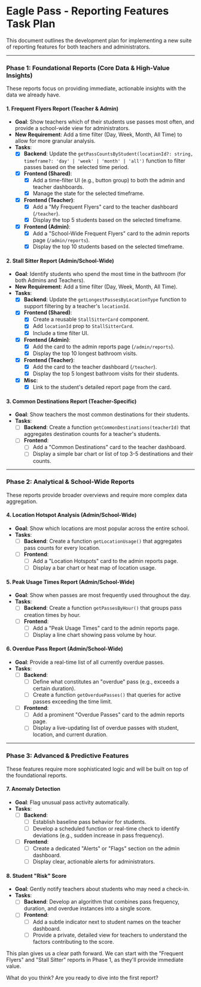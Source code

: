 # Eagle Pass - Reporting Features Task Plan

This document outlines the development plan for implementing a new suite of reporting features for both teachers and administrators.

---

### Phase 1: Foundational Reports (Core Data & High-Value Insights)

These reports focus on providing immediate, actionable insights with the data we already have.

#### 1. Frequent Flyers Report (Teacher & Admin)
- **Goal**: Show teachers which of their students use passes most often, and provide a school-wide view for administrators.
- **New Requirement**: Add a time filter (Day, Week, Month, All Time) to allow for more granular analysis.
- **Tasks**:
    - [x] **Backend**: Update the `getPassCountsByStudent(locationId?: string, timeframe?: 'day' | 'week' | 'month' | 'all')` function to filter passes based on the selected time period.
    - [x] **Frontend (Shared)**:
        - [x] Add a time-filter UI (e.g., button group) to both the admin and teacher dashboards.
        - [x] Manage the state for the selected timeframe.
    - [x] **Frontend (Teacher)**:
        - [x] Add a "My Frequent Flyers" card to the teacher dashboard (`/teacher`).
        - [x] Display the top 5 students based on the selected timeframe.
    - [x] **Frontend (Admin)**:
        - [x] Add a "School-Wide Frequent Flyers" card to the admin reports page (`/admin/reports`).
        - [x] Display the top 10 students based on the selected timeframe.

#### 2. Stall Sitter Report (Admin/School-Wide)
- **Goal**: Identify students who spend the most time in the bathroom (for both Admins and Teachers).
- **New Requirement**: Add a time filter (Day, Week, Month, All Time).
- **Tasks**:
    - [x] **Backend**: Update the `getLongestPassesByLocationType` function to support filtering by a teacher's `locationId`.
    - [x] **Frontend (Shared)**:
        - [x] Create a reusable `StallSitterCard` component.
        - [x] Add `locationId` prop to `StallSitterCard`.
        - [x] Include a time filter UI.
    - [x] **Frontend (Admin)**:
        - [x] Add the card to the admin reports page (`/admin/reports`).
        - [x] Display the top 10 longest bathroom visits.
    - [x] **Frontend (Teacher)**:
        - [x] Add the card to the teacher dashboard (`/teacher`).
        - [x] Display the top 5 longest bathroom visits for their students.
    - [x] **Misc**:
        - [x] Link to the student's detailed report page from the card.

#### 3. Common Destinations Report (Teacher-Specific)
- **Goal**: Show teachers the most common destinations for their students.
- **Tasks**:
    - [ ] **Backend**: Create a function `getCommonDestinations(teacherId)` that aggregates destination counts for a teacher's students.
    - [ ] **Frontend**:
        - [ ] Add a "Common Destinations" card to the teacher dashboard.
        - [ ] Display a simple bar chart or list of top 3-5 destinations and their counts.

---

### Phase 2: Analytical & School-Wide Reports

These reports provide broader overviews and require more complex data aggregation.

#### 4. Location Hotspot Analysis (Admin/School-Wide)
- **Goal**: Show which locations are most popular across the entire school.
- **Tasks**:
    - [ ] **Backend**: Create a function `getLocationUsage()` that aggregates pass counts for every location.
    - [ ] **Frontend**:
        - [ ] Add a "Location Hotspots" card to the admin reports page.
        - [ ] Display a bar chart or heat map of location usage.

#### 5. Peak Usage Times Report (Admin/School-Wide)
- **Goal**: Show when passes are most frequently used throughout the day.
- **Tasks**:
    - [ ] **Backend**: Create a function `getPassesByHour()` that groups pass creation times by hour.
    - [ ] **Frontend**:
        - [ ] Add a "Peak Usage Times" card to the admin reports page.
        - [ ] Display a line chart showing pass volume by hour.

#### 6. Overdue Pass Report (Admin/School-Wide)
- **Goal**: Provide a real-time list of all currently overdue passes.
- **Tasks**:
    - [ ] **Backend**:
        - [ ] Define what constitutes an "overdue" pass (e.g., exceeds a certain duration).
        - [ ] Create a function `getOverduePasses()` that queries for active passes exceeding the time limit.
    - [ ] **Frontend**:
        - [ ] Add a prominent "Overdue Passes" card to the admin reports page.
        - [ ] Display a live-updating list of overdue passes with student, location, and current duration.

---

### Phase 3: Advanced & Predictive Features

These features require more sophisticated logic and will be built on top of the foundational reports.

#### 7. Anomaly Detection
- **Goal**: Flag unusual pass activity automatically.
- **Tasks**:
    - [ ] **Backend**:
        - [ ] Establish baseline pass behavior for students.
        - [ ] Develop a scheduled function or real-time check to identify deviations (e.g., sudden increase in pass frequency).
    - [ ] **Frontend**:
        - [ ] Create a dedicated "Alerts" or "Flags" section on the admin dashboard.
        - [ ] Display clear, actionable alerts for administrators.

#### 8. Student "Risk" Score
- **Goal**: Gently notify teachers about students who may need a check-in.
- **Tasks**:
    - [ ] **Backend**: Develop an algorithm that combines pass frequency, duration, and overdue instances into a single score.
    - [ ] **Frontend**:
        - [ ] Add a subtle indicator next to student names on the teacher dashboard.
        - [ ] Provide a private, detailed view for teachers to understand the factors contributing to the score.

This plan gives us a clear path forward. We can start with the "Frequent Flyers" and "Stall Sitter" reports in Phase 1, as they'll provide immediate value.

What do you think? Are you ready to dive into the first report? 